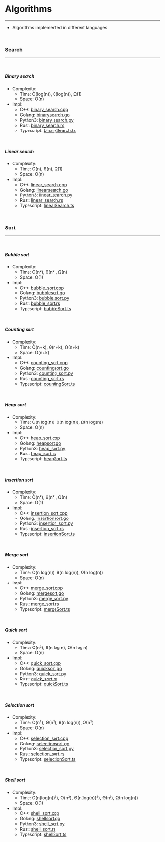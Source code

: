 # Algorithms
---

- Algorithms implemented in different languages

<br />

### Search
---

<br />

##### Binary search
- Complexity:
  * Time: O(log(n)), θ(log(n)), Ω(1)
  * Space: O(n)
- Impl:
  * C++: [binary_search.cpp](/src/cpp/binary_search.cpp)
  * Golang: [binarysearch.go](/src/golang/binarysearch.go)
  * Python3: [binary_search.py](/src/py3/binary_search.py)
  * Rust: [binary_search.rs](/src/rust/binary_search.rs)
  * Typescript: [binarySearch.ts](/src/typescript/binarySearch.ts)

<br />

##### Linear search
- Complexity:
  * Time: O(n), θ(n), Ω(1)
  * Space: O(n)
- Impl:
  * C++: [linear_search.cpp](/src/cpp/linear_search.cpp)
  * Golang: [linearsearch.go](/src/golang/linearsearch.go)
  * Python3: [linear_search.py](/src/py3/linear_search.py)
  * Rust: [linear_search.rs](/src/rust/linear_search.rs)
  * Typescript: [linearSearch.ts](/src/typescript/linearSearch.ts)

<br />

### Sort
---

<br />

##### Bubble sort
- Complexity:
  * Time: O(n²), θ(n²), Ω(n)
  * Space: O(1)
- Impl:
  * C++: [bubble_sort.cpp](/src/cpp/bubble_sort.cpp)
  * Golang: [bubblesort.go](/src/golang/bubblesort.go)
  * Python3: [bubble_sort.py](/src/py3/bubble_sort.py)
  * Rust: [bubble_sort.rs](/src/rust/bubble_sort.rs)
  * Typescript: [bubbleSort.ts](/src/typescript/bubbleSort.ts)

<br />

##### Counting sort
- Complexity:
  * Time: O(n+k), θ(n+k), Ω(n+k)
  * Space: O(n+k)
- Impl:
  * C++: [counting_sort.cpp](/src/cpp/counting_sort.cpp)
  * Golang: [countingsort.go](/src/golang/countingsort.go)
  * Python3: [counting_sort.py](/src/py3/counting_sort.py)
  * Rust: [counting_sort.rs](/src/rust/counting_sort.rs)
  * Typescript: [countingSort.ts](/src/typescript/countingSort.ts)

<br />

##### Heap sort
- Complexity:
  * Time: O(n log(n)), θ(n log(n)), Ω(n log(n))
  * Space: O(n)
- Impl:
  * C++: [heap_sort.cpp](/src/cpp/heap_sort.cpp)
  * Golang: [heapsort.go](/src/golang/heapsort.go)
  * Python3: [heap_sort.py](/src/py3/heap_sort.py)
  * Rust: [heap_sort.rs](/src/rust/heap_sort.rs)
  * Typescript: [heapSort.ts](/src/typescript/heapSort.ts)

<br />

##### Insertion sort
- Complexity:
  * Time: O(n²), θ(n²), Ω(n)
  * Space: O(1)
- Impl:
  * C++: [insertion_sort.cpp](/src/cpp/insertion_sort.cpp)
  * Golang: [insertionsort.go](/src/golang/insertionsort.go)
  * Python3: [insertion_sort.py](/src/py3/insertion_sort.py)
  * Rust: [insertion_sort.rs](/src/rust/insertion_sort.rs)
  * Typescript: [insertionSort.ts](/src/typescript/insertionSort.ts)

<br />

##### Merge sort
- Complexity:
  * Time: O(n log(n)), θ(n log(n)), Ω(n log(n))
  * Space: O(n)
- Impl:
  * C++: [merge_sort.cpp](/src/cpp/merge_sort.cpp)
  * Golang: [mergesort.go](/src/golang/mergesort.go)
  * Python3: [merge_sort.py](/src/py3/merge_sort.py)
  * Rust: [merge_sort.rs](/src/rust/merge_sort.rs)
  * Typescript: [mergeSort.ts](/src/typescript/mergeSort.ts)

<br />

##### Quick sort
- Complexity:
  * Time: O(n²), θ(n log n), Ω(n log n)
  * Space: O(n)
- Impl:
  * C++: [quick_sort.cpp](/src/cpp/quick_sort.cpp)
  * Golang: [quicksort.go](/src/golang/quicksort.go)
  * Python3: [quick_sort.py](/src/py3/quick_sort.py)
  * Rust: [quick_sort.rs](/src/rust/quick_sort.rs)
  * Typescript: [quickSort.ts](/src/typescript/quickSort.ts)

<br />

##### Selection sort
- Complexity:
  * Time: O(n²), Θ(n²), θ(n log(n)), Ω(n²)
  * Space: O(n)
- Impl:
  * C++: [selection_sort.cpp](/src/cpp/selection_sort.cpp)
  * Golang: [selectionsort.go](/src/golang/selectionsort.go)
  * Python3: [selection_sort.py](/src/py3/selection_sort.py)
  * Rust: [selection_sort.rs](/src/rust/selection_sort.rs)
  * Typescript: [selectionSort.ts](/src/typescript/selectionSort.ts)

<br />

##### Shell sort
- Complexity:
  * Time: O(n(log(n))²), O(n²), Θ(n(log(n))²), Θ(n²), Ω(n log(n))
  * Space: O(1)
- Impl:
  * C++: [shell_sort.cpp](/src/cpp/shell_sort.cpp)
  * Golang: [shellsort.go](/src/golang/shellsort.go)
  * Python3: [shell_sort.py](/src/py3/shell_sort.py)
  * Rust: [shell_sort.rs](/src/rust/shell_sort.rs)
  * Typescript: [shellSort.ts](/src/typescript/shellSort.ts)

<br />
